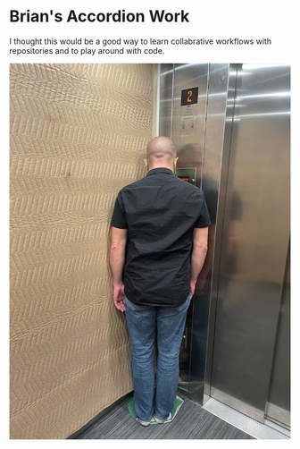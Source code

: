 # Brian's Accordion Work
I thought this would be a good way to learn collabrative workflows with repositories and to play around with code.


![alt text](./img/beau_cornered.jpg)
